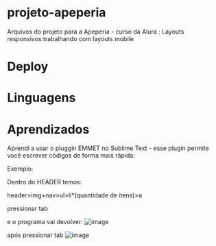 # projeto-apeperia
Arquivos do projeto para a Apeperia - curso da Alura : Layouts responsivos:trabalhando com layouts mobile

# Deploy

# Linguagens

# Aprendizados
Aprendi a usar o pluggin EMMET no Sublime Text - esse plugin permite você escrever códigos de forma mais rápida:

Exemplo:

Dentro do HEADER temos:

header>img+nav>ul>li*(quantidade de itens)>a

pressionar tab

e o programa vai devolver:
![image](https://user-images.githubusercontent.com/104031152/220427053-89c26f1b-e6aa-4d9e-97ff-74122730aaee.png)



após pressionar tab 
![image](https://user-images.githubusercontent.com/104031152/220427210-832b5347-6e96-4b2c-be09-fb9934719567.png)




